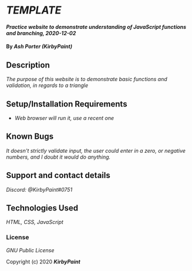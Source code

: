 # _TEMPLATE_

#### _Practice website to demonstrate understanding of JavaScript functions and branching, 2020-12-02_

#### By _**Ash Porter (KirbyPaint)**_

## Description

_The purpose of this website is to demonstrate basic functions and validation, in regards to a triangle_

## Setup/Installation Requirements

* _Web browser will run it, use a recent one_

## Known Bugs

_It doesn't strictly validate input, the user could enter in a zero, or negative numbers, and I doubt it would do anything._

## Support and contact details

_Discord: @KirbyPaint#0751_

## Technologies Used

_HTML, CSS, JavaScript_

### License

*GNU Public License*

Copyright (c) 2020 **_KirbyPaint_**